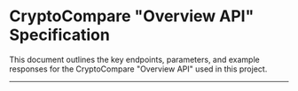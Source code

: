 # CryptoCompare "Overview API" Specification

This document outlines the key endpoints, parameters, and example responses for the CryptoCompare "Overview API" used in this project.

---